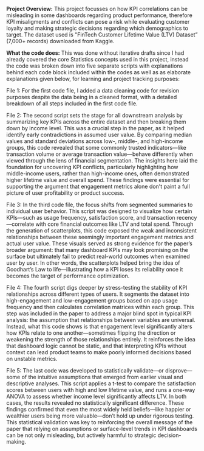 **Project Overview:**
This project focusses on how KPI correlations can be misleading in some dashboards regarding product performance, therefore KPI misaligments and conflicts can pose a risk while evaluating customer loyalty and making strategic decisions regarding which demographics to target. The dataset used is "FinTech Customer Lifetime Value (LTV) Dataset” (7,000+ records) downloaded from Kaggle.

**What the code does:**
This was done without iterative drafts since I had already covered the core Statistics concepts used in this project, instead the code was broken down into five separate scripts with explanations behind each code block included within the codes as well as as elaborate explanations given below, for learning and project tracking purposes: 

File 1: For the first code file, I added a data cleaning code for revision purposes despite the data being in a cleaned format, with a detailed breakdown of all steps included in the first code file.

File 2: The second script sets the stage for all downstream analysis by summarizing key KPIs across the entire dataset and then breaking them down by income level. This was a crucial step in the paper, as it helped identify early contradictions in assumed user value. By comparing median values and standard deviations across low-, middle-, and high-income groups, this code revealed that some commonly trusted indicators—like transaction volume or average transaction value—behave differently when viewed through the lens of financial segmentation. The insights here laid the foundation for uncovering KPI conflicts, particularly highlighting how middle-income users, rather than high-income ones, often demonstrated higher lifetime value and overall spend. These findings were essential for supporting the argument that engagement metrics alone don't paint a full picture of user profitability or product success. 

File 3: In the third code file, the focus shifts from segmented summaries to individual user behavior. This script was designed to visualize how certain KPIs—such as usage frequency, satisfaction score, and transaction recency—correlate with core financial outcomes like LTV and total spend. Through the generation of scatterplots, this code exposed the weak and inconsistent relationships between these seemingly important engagement metrics and actual user value. These visuals served as strong evidence for the paper’s broader argument: that many dashboard KPIs may look promising on the surface but ultimately fail to predict real-world outcomes when examined user by user. In other words, the scatterplots helped bring the idea of Goodhart’s Law to life—illustrating how a KPI loses its reliability once it becomes the target of performance optimization.

File 4: The fourth script digs deeper by stress-testing the stability of KPI relationships across different types of users. It segments the dataset into high-engagement and low-engagement groups based on app usage frequency and then calculates correlation matrices within each group. This step was included in the paper to address a major blind spot in typical KPI analysis: the assumption that relationships between variables are universal. Instead, what this code shows is that engagement level significantly alters how KPIs relate to one another—sometimes flipping the direction or weakening the strength of those relationships entirely. It reinforces the idea that dashboard logic cannot be static, and that interpreting KPIs without context can lead product teams to make poorly informed decisions based on unstable metrics.

File 5: The last code was developed to statistically validate—or disprove—some of the intuitive assumptions that emerged from earlier visual and descriptive analyses. This script applies a t-test to compare the satisfaction scores between users with high and low lifetime value, and runs a one-way ANOVA to assess whether income level significantly affects LTV. In both cases, the results revealed no statistically significant difference. These findings confirmed that even the most widely held beliefs—like happier or wealthier users being more valuable—don’t hold up under rigorous testing. This statistical validation was key to reinforcing the overall message of the paper that relying on assumptions or surface-level trends in KPI dashboards can be not only misleading, but actively harmful to strategic decision-making.

